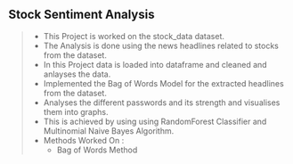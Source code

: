 ## Stock Sentiment Analysis
> * This Project is worked on the stock_data dataset.
> * The Analysis is done using the news headlines related to stocks from the dataset.
> * In this Project data is loaded into dataframe and cleaned and anlayses the data. 
> * Implemented the Bag of Words Model for the extracted headlines from the dataset.
> * Analyses the different passwords and its strength and visualises them into graphs.
> * This is achieved by using using RandomForest Classifier and Multinomial Naive Bayes Algorithm.
> * Methods Worked On :
>    - Bag of Words Method

